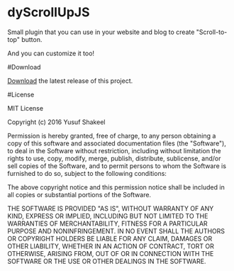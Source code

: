# dyScrollUpJS

Small plugin that you can use in your website and blog to create "Scroll-to-top" button.

And you can customize it too!

#Download

[Download](https://github.com/yusufshakeel/dyScrollUpJS/release) the latest release of this project.

#License

MIT License

Copyright (c) 2016 Yusuf Shakeel

Permission is hereby granted, free of charge, to any person obtaining a copy of this software and associated documentation files (the "Software"), to deal in the Software without restriction, including without limitation the rights to use, copy, modify, merge, publish, distribute, sublicense, and/or sell copies of the Software, and to permit persons to whom the Software is furnished to do so, subject to the following conditions:

The above copyright notice and this permission notice shall be included in all copies or substantial portions of the Software.

THE SOFTWARE IS PROVIDED "AS IS", WITHOUT WARRANTY OF ANY KIND, EXPRESS OR IMPLIED, INCLUDING BUT NOT LIMITED TO THE WARRANTIES OF MERCHANTABILITY, FITNESS FOR A PARTICULAR PURPOSE AND NONINFRINGEMENT. IN NO EVENT SHALL THE AUTHORS OR COPYRIGHT HOLDERS BE LIABLE FOR ANY CLAIM, DAMAGES OR OTHER LIABILITY, WHETHER IN AN ACTION OF CONTRACT, TORT OR OTHERWISE, ARISING FROM, OUT OF OR IN CONNECTION WITH THE SOFTWARE OR THE USE OR OTHER DEALINGS IN THE SOFTWARE.
